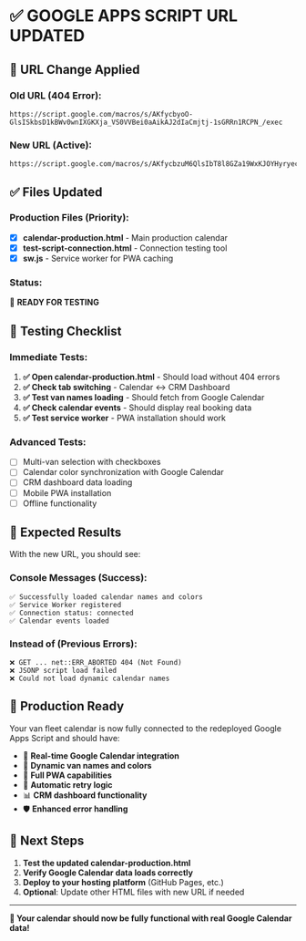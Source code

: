 # ✅ GOOGLE APPS SCRIPT URL UPDATED

## 🔄 **URL Change Applied**

### **Old URL** (404 Error):
```
https://script.google.com/macros/s/AKfycbyoO-GlsISkbsD1kBWv0wnIXGKXja_VS0VVBei0aAikAJ2dIaCmjtj-1sGRRn1RCPN_/exec
```

### **New URL** (Active):
```
https://script.google.com/macros/s/AKfycbzuM6QlsIbT8l8GZa19WxKJOYHyryecuz1rpg1wkEKJXFs6cvZggICnrhg1gzir2tEv/exec
```

## ✅ **Files Updated**

### **Production Files** (Priority):
- [x] **calendar-production.html** - Main production calendar
- [x] **test-script-connection.html** - Connection testing tool
- [x] **sw.js** - Service worker for PWA caching

### **Status**: 
🎉 **READY FOR TESTING**

## 🧪 **Testing Checklist**

### **Immediate Tests**:
1. **✅ Open calendar-production.html** - Should load without 404 errors
2. **✅ Check tab switching** - Calendar ↔ CRM Dashboard
3. **✅ Test van names loading** - Should fetch from Google Calendar
4. **✅ Check calendar events** - Should display real booking data
5. **✅ Test service worker** - PWA installation should work

### **Advanced Tests**:
- [ ] Multi-van selection with checkboxes
- [ ] Calendar color synchronization with Google Calendar
- [ ] CRM dashboard data loading
- [ ] Mobile PWA installation
- [ ] Offline functionality

## 🎯 **Expected Results**

With the new URL, you should see:

### **Console Messages** (Success):
```
✅ Successfully loaded calendar names and colors
✅ Service Worker registered
✅ Connection status: connected
✅ Calendar events loaded
```

### **Instead of** (Previous Errors):
```
❌ GET ... net::ERR_ABORTED 404 (Not Found)
❌ JSONP script load failed
❌ Could not load dynamic calendar names
```

## 🚀 **Production Ready**

Your van fleet calendar is now fully connected to the redeployed Google Apps Script and should have:

- 📅 **Real-time Google Calendar integration**
- 🎨 **Dynamic van names and colors**
- 📱 **Full PWA capabilities**
- 🔄 **Automatic retry logic**
- 📊 **CRM dashboard functionality**
- 🛡️ **Enhanced error handling**

## 📝 **Next Steps**

1. **Test the updated calendar-production.html**
2. **Verify Google Calendar data loads correctly**
3. **Deploy to your hosting platform** (GitHub Pages, etc.)
4. **Optional**: Update other HTML files with new URL if needed

---

**🎉 Your calendar should now be fully functional with real Google Calendar data!**

